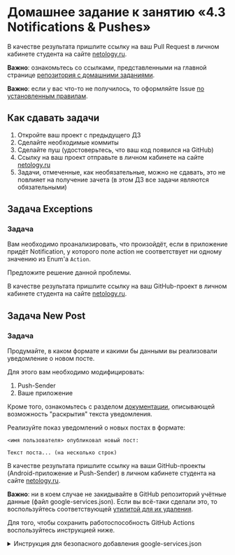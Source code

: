 # Домашнее задание к занятию «4.3 Notifications & Pushes»

В качестве результата пришлите ссылку на ваш Pull Request в личном кабинете студента на сайте [netology.ru](https://netology.ru).

**Важно**: ознакомьтесь со ссылками, представленными на главной странице [репозитория с домашними заданиями](../README.md).

**Важно**: если у вас что-то не получилось, то оформляйте Issue [по установленным правилам](../report-requirements.md).

## Как сдавать задачи

1. Откройте ваш проект с предыдущего ДЗ
1. Сделайте необходимые коммиты
1. Сделайте пуш (удостоверьтесь, что ваш код появился на GitHub)
1. Ссылку на ваш проект отправьте в личном кабинете на сайте [netology.ru](https://netology.ru)
1. Задачи, отмеченные, как необязательные, можно не сдавать, это не повлияет на получение зачета (в этом ДЗ все задачи являются обязательными)

## Задача Exceptions

### Задача

Вам необходимо проанализировать, что произойдёт, если в приложение придёт Notification, у которого поле action не соответствует ни одному значению из Enum'а `Action`.

Предложите решение данной проблемы.

В качестве результата пришлите ссылку на ваш GitHub-проект в личном кабинете студента на сайте [netology.ru](https://netology.ru).

## Задача New Post

### Задача

Продумайте, в каком формате и какими бы данными вы реализовали уведомление о новом посте.

Для этого вам необходимо модифицировать:
1. Push-Sender
1. Ваше приложение

Кроме того, ознакомьтесь с разделом [документации](https://developer.android.com/training/notify-user/expanded#large-style), описывающей возможность "раскрытия" текста уведомления.

Реализуйте показ уведомлений о новых постах в формате:
```
<имя пользователя> опубликовал новый пост:

Текст поста... (на несколько строк)
```

В качестве результата пришлите ссылку на ваши GitHub-проекты (Android-приложение и Push-Sender) в личном кабинете студента на сайте [netology.ru](https://netology.ru).

**Важно**: ни в коем случае не закидывайте в GitHub репозиторий учётные данные (файл google-services.json). Если вы всё-таки сделали это, то воспользуйтесь соответствующей [утилитой для их удаления](https://docs.github.com/en/free-pro-team@latest/github/authenticating-to-github/removing-sensitive-data-from-a-repository).

Для того, чтобы сохранить работоспособность GitHub Actions воспользуйтесь инструкцией ниже.

<details>
<summary>Инструкция для безопасного добавления google-services.json</summary>

Вместо добавления файла в открытый доступ, можно добавить его в специальную секцию Secrets у репозитория. Она доступна только соавторам репозитория и не появится публично.

1. Откройте настройки вашего репозитория. В них перейдите в секцию Secrets (в подраздел Actions).
   ![secrets](pic/secrets.png)
1. Нажмите на кнопку "New repository secret". В появившемся окне введите название и содержимое secret.
1. Название можно поставить любое. Для примера будем использовать имя `FIREBASE_SECRET`. В качестве содержимого вставьте полный текст вашего файла google-services.json. После этого нажмите "Add secret".
   ![add_secret](pic/add_secret.png)
1. Теперь нужно дополнить yml-скрипт GitHub Actions командой для получения secret:

```
- name: Decode google-services.json
  env:
    FIREBASE_SECRET: ${{ secrets.FIREBASE_SECRET }}
  run: echo $FIREBASE_SECRET > ./app/google-services.json
```

Если вы использовали скрипт из наших заданий, то полный текст скрипта станет следующим:

```
name: CI

on:
  push:
    branches: '*'
  pull_request:
    branches: '*'

jobs:
  build:
    runs-on: ubuntu-20.04

    steps:
      - name: Checkout Code
        uses: actions/checkout@v3

      - name: Set up JDK 17
        uses: actions/setup-java@v1
        with:
          java-version: 17
  
      - name: Decode google-services.json
        env:
          FIREBASE_SECRET: ${{ secrets.FIREBASE_SECRET }}
        run: echo $FIREBASE_SECRET > ./app/google-services.json

      - name: Build
        run: |
          chmod +x ./gradlew
          ./gradlew build
      - name: Upload Build Artifact
        uses: actions/upload-artifact@v3
        with:
          name: app-debug.apk
          path: app/build/outputs/apk/debug/app-debug.apk
```

После выполнения всех этих действий для каждого запуска GitHub Actions файл google-services.json будет формироваться из созданного secret, в репозитории он храниться не будет.
</details>

